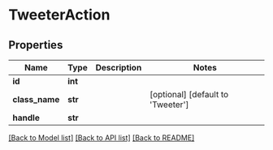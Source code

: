 # TweeterAction

## Properties
Name | Type | Description | Notes
------------ | ------------- | ------------- | -------------
**id** | **int** |  | 
**class_name** | **str** |  | [optional] [default to 'Tweeter']
**handle** | **str** |  | 

[[Back to Model list]](../README.md#documentation-for-models) [[Back to API list]](../README.md#documentation-for-api-endpoints) [[Back to README]](../README.md)


